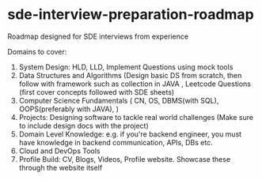 # sde-interview-preparation-roadmap
Roadmap designed for SDE interviews from experience

Domains to cover:

1. System Design: HLD, LLD, Implement Questions using mock tools 
2. Data Structures and Algorithms (Design basic DS from scratch, then follow with framework such as collection in JAVA
, Leetcode Questions (first cover concepts followed with SDE sheets)
3. Computer Science Fundamentals ( CN, OS, DBMS(with SQL), OOPS(preferably with JAVA),   )
4. Projects: Designing software to tackle real world challenges (Make sure to include design docs with the project)
5. Domain Level Knowledge: e.g. if you're backend engineer, you must have knowledge in backend communication, APIs, DBs etc.
6. Cloud and DevOps Tools 
7. Profile Build: CV, Blogs, Videos, Profile website. Showcase these through the website itself





